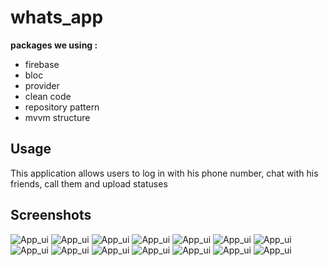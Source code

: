 # whats_app

**packages we using :**

- firebase
- bloc
- provider
- clean code
- repository pattern
- mvvm structure


## Usage

This application allows users to log in with his phone number,
chat with his friends, call them and upload statuses


## Screenshots

![App_ui](/splash.png)
![App_ui](/wellcome.png)
![App_ui](/verify.png)
![App_ui](/profile_info.png)
![App_ui](/setting.png)
![App_ui](/record.png)
![App_ui](/video.png)
![App_ui](/login.png)
![App_ui](/contact.png)
![App_ui](/chat_p.png)
![App_ui](/calles.png)
![App_ui](/edit_profile.png)
![App_ui](/status_p.png)
![App_ui](/single_chat.png)

